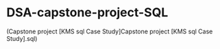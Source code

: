 # DSA-capstone-project-SQL
(Capstone project [KMS sql Case Study]Capstone project [KMS sql Case Study].sql)
